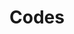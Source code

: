---
layout: page
title: Codes
nav: true
nav_order: 3
dropdown: true
children: 
    - title: GitHub
      permalink: /github/
    - title: divider
    - title: GitLab
      permalink: https://git.jmrp.io/jmrplens
---